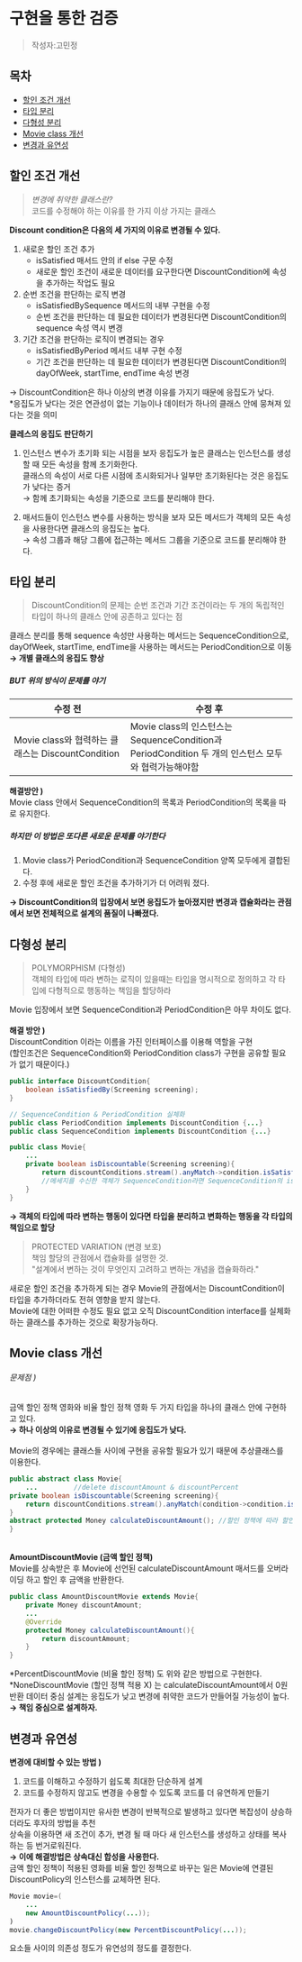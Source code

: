 # 구현을 통한 검증
> 작성자:고민정

## 목차
- [할인 조건 개선](#할인-조건-개선)
- [타입 분리](#타입-분리)
- [다형성 분리](#다형성-분리)
- [Movie class 개선](#Movie-class-개선)
- [변경과 유연성](#변경과-유연성)

## 할인 조건 개선 
>  _변경에 취약한 클래스란?_ <br> 코드를 수정해야 하는 이유를 한 가지 이상 가지는 클래스

**Discount condition은 다음의 세 가지의 이유로 변경될 수 있다.**
1. 새로운 할인 조건 추가
    - isSatisfied 매서드 안의 if else 구문 수정
    - 새로운 할인 조건이 새로운 데이터를 요구한다면 DiscountCondition에 속성을 추가하는 작업도 필요
2. 순번 조건을 판단하는 로직 변경
    - isSatisfiedBySequence 메서드의 내부 구현을 수정
    - 순번 조건을 판단하는 데 필요한 데이터가 변경된다면 DiscountCondition의 sequence 속성 역시 변경
3. 기간 조건을 판단하는 로직이 변경되는 경우
    - isSatisfiedByPeriod 메서드 내부 구현 수정
    - 기간 조건을 판단하는 데 필요한 데이터가 변경된다면 DiscountCondition의 dayOfWeek, startTime, endTime 속성 변경

→ DiscountCondition은 하나 이상의 변경 이유를 가지기 때문에 응집도가 낮다. <br>
*응집도가 낮다는 것은 연관성이 없는 기능이나 데이터가 하나의 클래스 안에 뭉쳐져 있다는 것을 의미

 **클레스의 응집도 판단하기**
1. 인스턴스 변수가 초기화 되는 시점을 보자
응집도가 높은 클래스는 인스턴스를 생성할 때 모든 속성을 함께 초기화한다. <br>
클래스의 속성이 서로 다른 시점에 초시화되거나 일부만 초기화된다는 것은 응집도가 낮다는 증거<br>
→  함께 초기화되는 속성을  기준으로  코드를 분리해야 한다.

2. 매서드들이 인스턴스 변수를 사용하는 방식을 보자
모든 메서드가 객체의 모든 속성을 사용한다면 클래스의 응집도는 높다.<br>
→  속성 그룹과 해당 그룹에 접근하는 메서드 그룹을 기준으로 코드를 분리해야 한다.

## 타입 분리
>DiscountCondition의 문제는 순번 조건과 기간 조건이라는 두 개의 독립적인 타입이 하나의 클래스 안에 공존하고 있다는 점
 
클래스 분리를 통해 sequence 속성만 사용하는 메서드는 SequenceCondition으로, dayOfWeek, startTime, endTime을 사용하는 메서드는 PeriodCondition으로 이동 **→  개별 클래스의 응집도 향상**

##### BUT 위의 방식이 문제를 야기

|수정 전|수정 후|
|------|---|
|Movie class와 협력하는 클래스는 DiscountCondition |Movie class의 인스턴스는 SequenceCondition과 PeriodCondition 두 개의 인스턴스 모두와 협력가능해야함|

**해결방안 )** <br>
Movie class 안에서 SequenceCondition의 목록과 PeriodCondition의 목록을 따로 유지한다.
   ##### 하지만  이 방법은 또다른 새로운 문제를 야기한다
1. Movie class가 PeriodCondition과 SequenceCondition 양쪽 모두에게 결합된다.
2. 수정 후에 새로운 할인 조건을 추가하기가 더 어려워 졌다.

**→  DiscountCondition의 입장에서 보면 응집도가 높아졌지만 변경과 캡슐화라는 관점에서 보면 전체적으로 설계의 품질이 나빠졌다.**

## 다형성 분리
> POLYMORPHISM (다형성)<br>
객체의 타입에 따라 변하는 로직이 있을때는 타입을 명시적으로 정의하고 각 타입에 다형적으로 행동하는 책임을 할당하라

Movie 입장에서 보면 SequenceCondition과 PeriodCondition은 아무 차이도 없다. <br>
<br>
**해결 방안 )** <br>
DiscountCondition 이라는 이름을 가진 인터페이스를 이용해 역할을 구현 <br>(할인조건은 SequenceCondition와 PeriodCondition class가 구현을 공유할 필요가 없기 때문이다.)
```java
public interface DiscountCondition{
    boolean isSatisfiedBy(Screening screening);
}

// SequenceCondition & PeriodCondition 실체화
public class PeriodCondition implements DiscountCondition {...}
public class SequenceCondition implements DiscountCondition {...}

public class Movie{
    ...
    private boolean isDiscountable(Screening screening){
        return discountConditions.stream().anyMatch->condition.isSatisfiedBy(screening));
        //메세지를 수신한 객체가 SequenceCondition라면 SequenceCondition의 isSatisfedBy 메서드 실행
    }
}
```    
**→ 객체의 타입에 따라 변하는 행동이 있다면 타입을 분리하고 변화하는 행동을 각 타입의 책임으로 할당**   
> PROTECTED VARIATION (변경 보호)<br>
책임 할당의 관점에서 캡슐화를 설명한 것. <br>
"설계에서 변하는 것이 무엇인지 고려하고 변하는 개념을 캡슐화하라."

새로운 할인 조건을 추가하게 되는 경우 Movie의 관점에서는 DiscountCondition이 타입을 추가하더라도 전혀 영향을 받지 않는다. <br>
Movie에 대한 어떠한 수정도 필요 없고 오직 DiscountCondition interface를 실체화 하는 클래스를 추가하는 것으로 확장가능하다.

## Movie class 개선
###### 문제점 ) <br>
금액 할인 정책 영화와 비율 할인 정책 영화 두 가지 타입을 하나의 클래스 안에 구현하고 있다.<br>
**→  하나 이상의 이유로 변경될 수 있기에 응집도가 낮다.** <br>
<br>
Movie의 경우에는 클래스들 사이에 구현을 공유할 필요가 있기 때문에 추상클래스를 이용한다.
```java
public abstract class Movie{
    ...         //delete discountAmount & discountPercent
private boolean isDiscountable(Screening screening){
    return discountConditions.stream().anyMatch(condition->condition.isSatisfiedBy(screening));
}
abstract protected Money calculateDiscountAmount(); //할인 정책에 따라 할인 금액 계산 로직이 달라져야함
}
```

<br>**AmountDiscountMovie (금액 할인 정책)** <br>
Movie를 상속받은 후 Movie에 선언된 calculateDiscountAmount 매서드를 오버라이딩 하고 할인 후 금액을 반환한다.
```java
public class AmountDiscountMovie extends Movie{
    private Money discountAmount;
    ...
    @Override
    protected Money calculateDiscountAmount(){
        return discountAmount;
    }
}
``` 
*PercentDiscountMovie (비율 할인 정책) 도 위와 같은 방법으로 구현한다.<br>
*NoneDiscountMovie (할인 정책 적용 X) 는 calculateDiscountAmount에서 0원 반환
데이터 중심 설계는 응집도가 낮고 변경에 취약한 코드가 만들어질 가능성이 높다.
**→ 책임 중심으로 설계하자.**  

## 변경과 유연성
**변경에 대비할 수 있는 방법 )** <br>
1. 코드를 이해하고 수정하기 쉽도록 최대한 단순하게 설계
2. 코드를 수정하지 않고도 변경을 수용할 수 있도록 코드를 더 유연하게 만들기

전자가 더 좋은 방법이지만 유사한 변경이 반복적으로 발생하고 있다면 복잡성이 상승하더라도 후자의 방법을 추천
<br>
상속을 이용하면 새 조건이 추가, 변경 될 때 마다 새 인스턴스를 생성하고 상태를 복사하는 등 번거로워진다.<br>
**→ 이에 해결방법은 상속대신 합성을 사용한다.** <br>
금액 할인 정책이 적용된 영화를 비율 할인 정책으로 바꾸는 일은 Movie에 연결된 DiscountPolicy의 인스턴스를 교체하면 된다.
```java
Movie movie=(
    ...
    new AmountDiscountPolicy(...));
)
movie.changeDiscountPolicy(new PercentDiscountPolicy(...));
``` 
요소들 사이의 의존성 정도가 유연성의 정도를 결정한다. 
